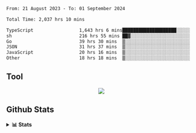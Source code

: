 <!--START_SECTION:waka-->

```txt
From: 21 August 2023 - To: 01 September 2024

Total Time: 2,037 hrs 10 mins

TypeScript                 1,643 hrs 6 mins████████████████████░░░░░   80.66 %
sh                         216 hrs 55 mins ██▓░░░░░░░░░░░░░░░░░░░░░░   10.65 %
Go                         39 hrs 30 mins  ▒░░░░░░░░░░░░░░░░░░░░░░░░   01.94 %
JSON                       31 hrs 37 mins  ▒░░░░░░░░░░░░░░░░░░░░░░░░   01.55 %
JavaScript                 20 hrs 16 mins  ▒░░░░░░░░░░░░░░░░░░░░░░░░   01.00 %
Other                      18 hrs 18 mins  ▒░░░░░░░░░░░░░░░░░░░░░░░░   00.90 %
```

<!--END_SECTION:waka-->

## Tool
<p align="center">
  <a href="https://github.com/chaninlaw">
    <img src="https://skillicons.dev/icons?i=js,typescript,express,nodejs,react,next,postgres,mongodb,html,css,styledcomponents,tailwind,materialui,figma,git,github&perline=8" />
  </a>
</p>

## Github Stats
<details close>
  <summary><b>📊 Stats</b></summary>
  <div align = "center">
    
<picture>
  <source
    srcset="https://github-readme-stats.vercel.app/api?username=chaninlaw&show_icons=true&theme=dark"
    media="(prefers-color-scheme: dark)"
  />
  <source
    srcset="https://github-readme-stats.vercel.app/api?username=chaninlaw&show_icons=true"
    media="(prefers-color-scheme: light), (prefers-color-scheme: no-preference)"
  />
  <img src="https://github-readme-stats.vercel.app/api?username=chaninlaw&show_icons=true" />
</picture>
    
<picture>
  <source
    srcset="https://github-readme-stats.vercel.app/api/top-langs/?username=chaninlaw&layout=donut&theme=dark"
    media="(prefers-color-scheme: dark)"
  />
  <source
    srcset="https://github-readme-stats.vercel.app/api/top-langs/?username=chaninlaw&layout=donut"
    media="(prefers-color-scheme: light), (prefers-color-scheme: no-preference)"
  />
  <img src="https://github-readme-stats.vercel.app/api/top-langs/?username=chaninlaw&layout=donut" />
</picture>
    
  </div>
  
</details>


